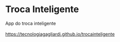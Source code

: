 # Troca Inteligente
App do troca inteligente <br><br>
https://tecnologiagagliardi.github.io/trocainteligente
